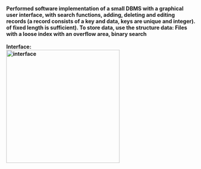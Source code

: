 <h4>Performed software implementation of a small DBMS with a graphical user interface, with
search functions, adding, deleting and editing records
(a record consists of a key and data, keys are unique and integer).
of fixed length is sufficient). To store data, use the structure
data: Files with a loose index with an overflow area, binary
search<br><br>
  Interface:<br>
  <img width="302" alt="interface" src="https://github.com/d-grytsyna/DBMS/assets/129409885/ca7f3c17-2a4e-4f2b-9c0e-80ae9ebbd3f7">

  
</h4>
